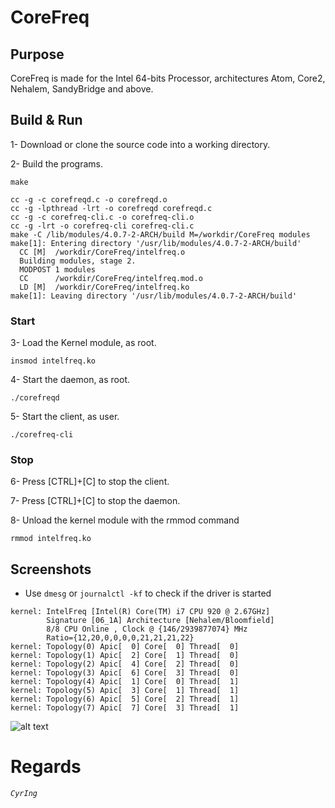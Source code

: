 # CoreFreq
## Purpose
CoreFreq is made for the Intel 64-bits Processor, architectures Atom, Core2, Nehalem, SandyBridge and above.

## Build & Run
 1- Download or clone the source code into a working directory.
 
 2- Build the programs.
```
make
```

```
cc -g -c corefreqd.c -o corefreqd.o
cc -g -lpthread -lrt -o corefreqd corefreqd.c
cc -g -c corefreq-cli.c -o corefreq-cli.o
cc -g -lrt -o corefreq-cli corefreq-cli.c
make -C /lib/modules/4.0.7-2-ARCH/build M=/workdir/CoreFreq modules
make[1]: Entering directory '/usr/lib/modules/4.0.7-2-ARCH/build'
  CC [M]  /workdir/CoreFreq/intelfreq.o
  Building modules, stage 2.
  MODPOST 1 modules
  CC      /workdir/CoreFreq/intelfreq.mod.o
  LD [M]  /workdir/CoreFreq/intelfreq.ko
make[1]: Leaving directory '/usr/lib/modules/4.0.7-2-ARCH/build'
```

### Start

 3- Load the Kernel module, as root.
```
insmod intelfreq.ko
```
 4- Start the daemon, as root.
```
./corefreqd
```
 5- Start the client, as user.
```
./corefreq-cli
```

### Stop

 6- Press [CTRL]+[C] to stop the client.

 7- Press [CTRL]+[C] to stop the daemon.

 8- Unload the kernel module with the rmmod command
```
rmmod intelfreq.ko
```

## Screenshots
 * Use ```dmesg``` or ```journalctl -kf``` to check if the driver is started
```
kernel: IntelFreq [Intel(R) Core(TM) i7 CPU 920 @ 2.67GHz]
        Signature [06_1A] Architecture [Nehalem/Bloomfield]
        8/8 CPU Online , Clock @ {146/2939877074} MHz
        Ratio={12,20,0,0,0,0,21,21,21,22}
kernel: Topology(0) Apic[  0] Core[  0] Thread[  0]
kernel: Topology(1) Apic[  2] Core[  1] Thread[  0]
kernel: Topology(2) Apic[  4] Core[  2] Thread[  0]
kernel: Topology(3) Apic[  6] Core[  3] Thread[  0]
kernel: Topology(4) Apic[  1] Core[  0] Thread[  1]
kernel: Topology(5) Apic[  3] Core[  1] Thread[  1]
kernel: Topology(6) Apic[  5] Core[  2] Thread[  1]
kernel: Topology(7) Apic[  7] Core[  3] Thread[  1]
```

![alt text](http://blog.cyring.free.fr/images/CoreFreq.png "CoreFreq")

# Regards
_`CyrIng`_
